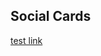 Social Cards
--------

[test link](http://card-bouncer.herokuapp.com/meta?url=1&title=2&site_name=3&description=4&image=5&app_id=6&twitter_user=7)
